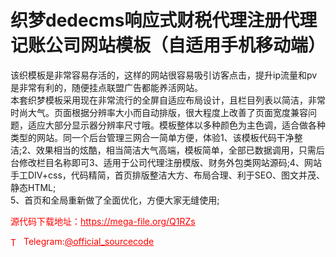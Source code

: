 # 织梦dedecms响应式财税代理注册代理记账公司网站模板（自适用手机移动端）

该织模板是非常容易存活的，这样的网站很容易吸引访客点击，提升ip流量和pv是非常有利的，随便挂点联盟广告都能养活网站。<br>本套织梦模板采用现在非常流行的全屏自适应布局设计，且栏目列表以简洁，非常时尚大气。页面根据分辨率大小而自动排版，很大程度上改善了页面宽度兼容问题，适应大部分显示器分辨率尺寸哦。模板整体以多种颜色为主色调，适合做各种类型的网站。同一个后台管理三网合一简单方便，体验1、该模板代码干净整洁;2、效果相当的炫酷，相当简洁大气高端，模板简单，全部已数据调用，只需后台修改栏目名称即可3、适用于公司代理注册模版、财务外包类网站源码;4、网站手工DIV+css，代码精简，首页排版整洁大方、布局合理、利于SEO、图文并茂、静态HTML;<br>5、首页和全局重新做了全面优化，方便大家无缝使用;<br>


<p style="color: red;">源代码下载地址：<a href="https://mega-file.org/Q1RZs" style="color: red;">https://mega-file.org/Q1RZs</a></p><p style="color: red;"><img src="https://cdn-icons-png.flaticon.com/512/2111/2111646.png" alt="Telegram Icon" style="width: 16px; vertical-align: middle; margin-right: 5px;">Telegram:<a href="https://t.me/official_sourcecode" style="color: red;">@official_sourcecode</a></p>